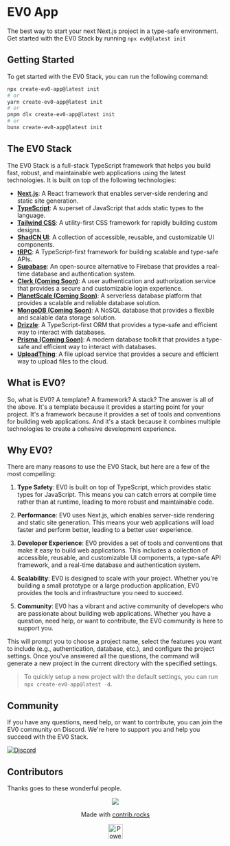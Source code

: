 # EV0 App

The best way to start your next Next.js project in a type-safe environment. Get started with the EV0 Stack by running `npx ev0@latest init`

## Getting Started

To get started with the EV0 Stack, you can run the following command:

```bash
npx create-ev0-app@latest init
# or
yarn create-ev0-app@latest init
# or
pnpm dlx create-ev0-app@latest init
# or
bunx create-ev0-app@latest init
```

## The EV0 Stack

The EV0 Stack is a full-stack TypeScript framework that helps you build fast, robust, and maintainable web applications using the latest technologies. It is built on top of the following technologies:

-   **[Next.js](https://nextjs.org/)**: A React framework that enables server-side rendering and static site generation.
-   **[TypeScript](https://www.typescriptlang.org/)**: A superset of JavaScript that adds static types to the language.
-   **[Tailwind CSS](https://tailwindcss.com/)**: A utility-first CSS framework for rapidly building custom designs.
-   **[ShadCN UI](https://ui.shadcn.com/)**: A collection of accessible, reusable, and customizable UI components.
-   **[tRPC](https://trpc.io/)**: A TypeScript-first framework for building scalable and type-safe APIs.
-   **[Supabase](https://supabase.io/)**: An open-source alternative to Firebase that provides a real-time database and authentication system.
-   **[Clerk (Coming Soon)](https://clerk.com/)**: A user authentication and authorization service that provides a secure and customizable login experience.
-   **[PlanetScale (Coming Soon)](https://planetscale.com/)**: A serverless database platform that provides a scalable and reliable database solution.
-   **[MongoDB (Coming Soon)](https://www.mongodb.com/)**: A NoSQL database that provides a flexible and scalable data storage solution.
-   **[Drizzle](https://orm.drizzle.team/)**: A TypeScript-first ORM that provides a type-safe and efficient way to interact with databases.
-   **[Prisma (Coming Soon)](https://www.prisma.io/)**: A modern database toolkit that provides a type-safe and efficient way to interact with databases.
-   **[UploadThing](https://uploadthing.com/)**: A file upload service that provides a secure and efficient way to upload files to the cloud.

## What is EV0?

So, what is EV0? A template? A framework? A stack? The answer is all of the above. It's a template because it provides a starting point for your project. It's a framework because it provides a set of tools and conventions for building web applications. And it's a stack because it combines multiple technologies to create a cohesive development experience.

## Why EV0?

There are many reasons to use the EV0 Stack, but here are a few of the most compelling:

1. **Type Safety**: EV0 is built on top of TypeScript, which provides static types for JavaScript. This means you can catch errors at compile time rather than at runtime, leading to more robust and maintainable code.

2. **Performance**: EV0 uses Next.js, which enables server-side rendering and static site generation. This means your web applications will load faster and perform better, leading to a better user experience.

3. **Developer Experience**: EV0 provides a set of tools and conventions that make it easy to build web applications. This includes a collection of accessible, reusable, and customizable UI components, a type-safe API framework, and a real-time database and authentication system.

4. **Scalability**: EV0 is designed to scale with your project. Whether you're building a small prototype or a large production application, EV0 provides the tools and infrastructure you need to succeed.

5. **Community**: EV0 has a vibrant and active community of developers who are passionate about building web applications. Whether you have a question, need help, or want to contribute, the EV0 community is here to support you.

This will prompt you to choose a project name, select the features you want to include (e.g., authentication, database, etc.), and configure the project settings. Once you've answered all the questions, the command will generate a new project in the current directory with the specified settings.

> To quickly setup a new project with the default settings, you can run `npx create-ev0-app@latest -d`.

## Community

If you have any questions, need help, or want to contribute, you can join the EV0 community on Discord. We're here to support you and help you succeed with the EV0 Stack.

[![Discord](https://img.shields.io/discord/1133372614165934160?color=%235865F2&label=Discord&logo=discord&logoColor=%23fff)](https://dsc.gg/drvgo)

## Contributors

Thanks goes to these wonderful people.

<a href="https://github.com/itsdrvgo/create-ev0-app/graphs/contributors">
  <p align="center">
  <img src="https://contrib.rocks/image?repo=itsdrvgo/create-ev0-app" />
  </p>
</a>

<p align="center">
  Made with <a rel="noopener noreferrer" target="_blank" href="https://contrib.rocks">contrib.rocks</a>
</p>

<p align="center">
  <a rel="noopener noreferrer" target="_blank" href="https://vercel.com/?utm_source=itsdrvo&utm_campaign=oss">
    <img height="34px" src="https://www.datocms-assets.com/31049/1618983297-powered-by-vercel.svg" alt="Powered by vercel">
  </a>
</p>
